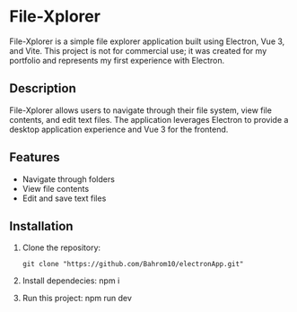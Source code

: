 # File-Xplorer

File-Xplorer is a simple file explorer application built using Electron, Vue 3, and Vite. This project is not for commercial use; it was created for my portfolio and represents my first experience with Electron.

## Description

File-Xplorer allows users to navigate through their file system, view file contents, and edit text files. The application leverages Electron to provide a desktop application experience and Vue 3 for the frontend.

## Features

- Navigate through folders
- View file contents
- Edit and save text files

## Installation

1. Clone the repository:
   ```
   git clone "https://github.com/Bahrom10/electronApp.git"

2. Install dependecies:
    npm i

3. Run this project:
    npm run dev